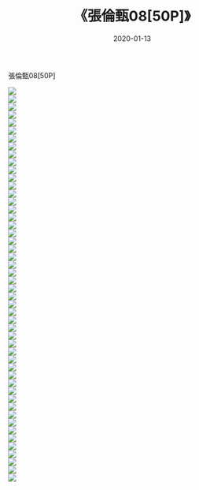 ﻿---
layout: post
title:  《張倫甄08[50P]》
date:   2020-01-13
img: http://pic.660000.xyz/1:down/唯美/2020/張倫甄08[50P]/000.jpg
categories: [美女, 清纯, 唯美]
---

張倫甄08[50P]

  ![](http://pic.660000.xyz/1:down/唯美/2020/張倫甄08[50P]/001.jpg) <br> ![](http://pic.660000.xyz/1:down/唯美/2020/張倫甄08[50P]/002.jpg) <br> ![](http://pic.660000.xyz/1:down/唯美/2020/張倫甄08[50P]/003.jpg) <br> ![](http://pic.660000.xyz/1:down/唯美/2020/張倫甄08[50P]/004.jpg) <br> ![](http://pic.660000.xyz/1:down/唯美/2020/張倫甄08[50P]/005.jpg) <br> ![](http://pic.660000.xyz/1:down/唯美/2020/張倫甄08[50P]/006.jpg) <br> ![](http://pic.660000.xyz/1:down/唯美/2020/張倫甄08[50P]/007.jpg) <br> ![](http://pic.660000.xyz/1:down/唯美/2020/張倫甄08[50P]/008.jpg) <br> ![](http://pic.660000.xyz/1:down/唯美/2020/張倫甄08[50P]/009.jpg) <br> ![](http://pic.660000.xyz/1:down/唯美/2020/張倫甄08[50P]/010.jpg) <br> ![](http://pic.660000.xyz/1:down/唯美/2020/張倫甄08[50P]/011.jpg) <br> ![](http://pic.660000.xyz/1:down/唯美/2020/張倫甄08[50P]/012.jpg) <br> ![](http://pic.660000.xyz/1:down/唯美/2020/張倫甄08[50P]/013.jpg) <br> ![](http://pic.660000.xyz/1:down/唯美/2020/張倫甄08[50P]/014.jpg) <br> ![](http://pic.660000.xyz/1:down/唯美/2020/張倫甄08[50P]/015.jpg) <br> ![](http://pic.660000.xyz/1:down/唯美/2020/張倫甄08[50P]/016.jpg) <br> ![](http://pic.660000.xyz/1:down/唯美/2020/張倫甄08[50P]/017.jpg) <br> ![](http://pic.660000.xyz/1:down/唯美/2020/張倫甄08[50P]/018.jpg) <br> ![](http://pic.660000.xyz/1:down/唯美/2020/張倫甄08[50P]/019.jpg) <br> ![](http://pic.660000.xyz/1:down/唯美/2020/張倫甄08[50P]/020.jpg) <br> ![](http://pic.660000.xyz/1:down/唯美/2020/張倫甄08[50P]/021.jpg) <br> ![](http://pic.660000.xyz/1:down/唯美/2020/張倫甄08[50P]/022.jpg) <br> ![](http://pic.660000.xyz/1:down/唯美/2020/張倫甄08[50P]/023.jpg) <br> ![](http://pic.660000.xyz/1:down/唯美/2020/張倫甄08[50P]/024.jpg) <br> ![](http://pic.660000.xyz/1:down/唯美/2020/張倫甄08[50P]/025.jpg) <br> ![](http://pic.660000.xyz/1:down/唯美/2020/張倫甄08[50P]/026.jpg) <br> ![](http://pic.660000.xyz/1:down/唯美/2020/張倫甄08[50P]/027.jpg) <br> ![](http://pic.660000.xyz/1:down/唯美/2020/張倫甄08[50P]/028.jpg) <br> ![](http://pic.660000.xyz/1:down/唯美/2020/張倫甄08[50P]/029.jpg) <br> ![](http://pic.660000.xyz/1:down/唯美/2020/張倫甄08[50P]/030.jpg) <br> ![](http://pic.660000.xyz/1:down/唯美/2020/張倫甄08[50P]/031.jpg) <br> ![](http://pic.660000.xyz/1:down/唯美/2020/張倫甄08[50P]/032.jpg) <br> ![](http://pic.660000.xyz/1:down/唯美/2020/張倫甄08[50P]/033.jpg) <br> ![](http://pic.660000.xyz/1:down/唯美/2020/張倫甄08[50P]/034.jpg) <br> ![](http://pic.660000.xyz/1:down/唯美/2020/張倫甄08[50P]/035.jpg) <br> ![](http://pic.660000.xyz/1:down/唯美/2020/張倫甄08[50P]/036.jpg) <br> ![](http://pic.660000.xyz/1:down/唯美/2020/張倫甄08[50P]/037.jpg) <br> ![](http://pic.660000.xyz/1:down/唯美/2020/張倫甄08[50P]/038.jpg) <br> ![](http://pic.660000.xyz/1:down/唯美/2020/張倫甄08[50P]/039.jpg) <br> ![](http://pic.660000.xyz/1:down/唯美/2020/張倫甄08[50P]/040.jpg) <br> ![](http://pic.660000.xyz/1:down/唯美/2020/張倫甄08[50P]/041.jpg) <br> ![](http://pic.660000.xyz/1:down/唯美/2020/張倫甄08[50P]/042.jpg) <br> ![](http://pic.660000.xyz/1:down/唯美/2020/張倫甄08[50P]/043.jpg) <br> ![](http://pic.660000.xyz/1:down/唯美/2020/張倫甄08[50P]/044.jpg) <br> ![](http://pic.660000.xyz/1:down/唯美/2020/張倫甄08[50P]/045.jpg) <br> ![](http://pic.660000.xyz/1:down/唯美/2020/張倫甄08[50P]/046.jpg) <br> ![](http://pic.660000.xyz/1:down/唯美/2020/張倫甄08[50P]/047.jpg) <br> ![](http://pic.660000.xyz/1:down/唯美/2020/張倫甄08[50P]/048.jpg) <br> ![](http://pic.660000.xyz/1:down/唯美/2020/張倫甄08[50P]/049.jpg) <br> ![](http://pic.660000.xyz/1:down/唯美/2020/張倫甄08[50P]/050.jpg) <br>